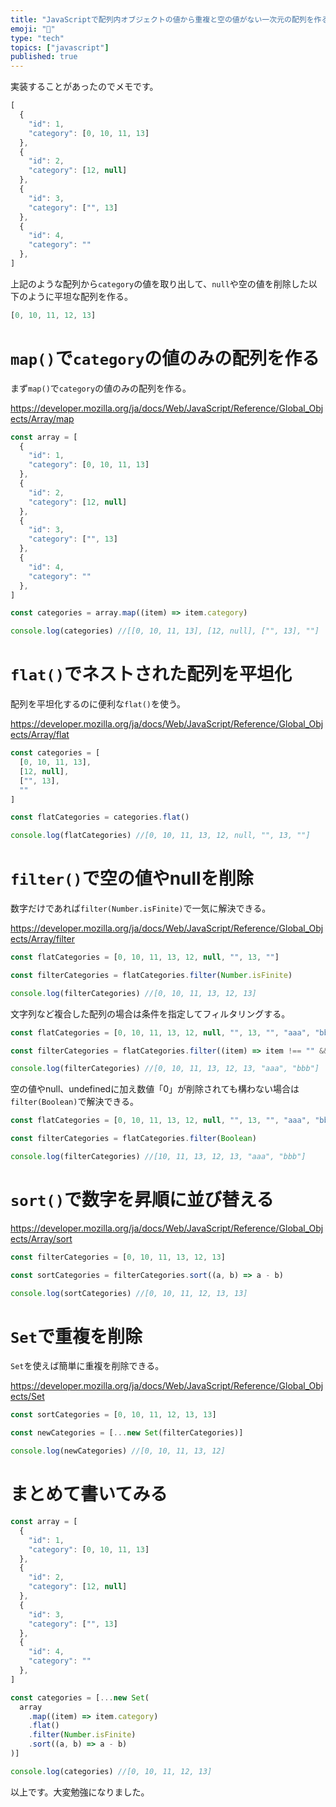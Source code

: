 ```yaml
---
title: "JavaScriptで配列内オブジェクトの値から重複と空の値がない一次元の配列を作る"
emoji: "🤝"
type: "tech"
topics: ["javascript"]
published: true
---
```


実装することがあったのでメモです。

```js
[
  {
    "id": 1,
    "category": [0, 10, 11, 13]
  },
  {
    "id": 2,
    "category": [12, null]
  },
  {
    "id": 3,
    "category": ["", 13]
  },
  {
    "id": 4,
    "category": ""
  },
]
```

上記のような配列から`category`の値を取り出して、`null`や空の値を削除した以下のように平坦な配列を作る。

```js
[0, 10, 11, 12, 13]
```

# `map()`で`category`の値のみの配列を作る

まず`map()`で`category`の値のみの配列を作る。

https://developer.mozilla.org/ja/docs/Web/JavaScript/Reference/Global_Objects/Array/map

```js
const array = [
  {
    "id": 1,
    "category": [0, 10, 11, 13]
  },
  {
    "id": 2,
    "category": [12, null]
  },
  {
    "id": 3,
    "category": ["", 13]
  },
  {
    "id": 4,
    "category": ""
  },
]

const categories = array.map((item) => item.category)

console.log(categories) //[[0, 10, 11, 13], [12, null], ["", 13], ""]
```

# `flat()`でネストされた配列を平坦化

配列を平坦化するのに便利な`flat()`を使う。

https://developer.mozilla.org/ja/docs/Web/JavaScript/Reference/Global_Objects/Array/flat

```js
const categories = [
  [0, 10, 11, 13],
  [12, null],
  ["", 13],
  ""
]

const flatCategories = categories.flat()

console.log(flatCategories) //[0, 10, 11, 13, 12, null, "", 13, ""]
```

# `filter()`で空の値やnullを削除

数字だけであれば`filter(Number.isFinite)`で一気に解決できる。

https://developer.mozilla.org/ja/docs/Web/JavaScript/Reference/Global_Objects/Array/filter

```js
const flatCategories = [0, 10, 11, 13, 12, null, "", 13, ""]

const filterCategories = flatCategories.filter(Number.isFinite)

console.log(filterCategories) //[0, 10, 11, 13, 12, 13]
```

文字列など複合した配列の場合は条件を指定してフィルタリングする。

```js
const flatCategories = [0, 10, 11, 13, 12, null, "", 13, "", "aaa", "bbb"]

const filterCategories = flatCategories.filter((item) => item !== "" && item !== undefined && item !== null)

console.log(filterCategories) //[0, 10, 11, 13, 12, 13, "aaa", "bbb"]
```

空の値やnull、undefinedに加え数値「0」が削除されても構わない場合は`filter(Boolean)`で解決できる。

```js
const flatCategories = [0, 10, 11, 13, 12, null, "", 13, "", "aaa", "bbb"]

const filterCategories = flatCategories.filter(Boolean)

console.log(filterCategories) //[10, 11, 13, 12, 13, "aaa", "bbb"]
```

# `sort()`で数字を昇順に並び替える

https://developer.mozilla.org/ja/docs/Web/JavaScript/Reference/Global_Objects/Array/sort

```js
const filterCategories = [0, 10, 11, 13, 12, 13]

const sortCategories = filterCategories.sort((a, b) => a - b)

console.log(sortCategories) //[0, 10, 11, 12, 13, 13]
```

# `Set`で重複を削除

`Set`を使えば簡単に重複を削除できる。

https://developer.mozilla.org/ja/docs/Web/JavaScript/Reference/Global_Objects/Set

```js
const sortCategories = [0, 10, 11, 12, 13, 13]

const newCategories = [...new Set(filterCategories)]

console.log(newCategories) //[0, 10, 11, 13, 12]
```

# まとめて書いてみる

```js
const array = [
  {
    "id": 1,
    "category": [0, 10, 11, 13]
  },
  {
    "id": 2,
    "category": [12, null]
  },
  {
    "id": 3,
    "category": ["", 13]
  },
  {
    "id": 4,
    "category": ""
  },
]

const categories = [...new Set(
  array
    .map((item) => item.category)
    .flat()
    .filter(Number.isFinite)
    .sort((a, b) => a - b)
)]

console.log(categories) //[0, 10, 11, 12, 13]
```

以上です。大変勉強になりました。
